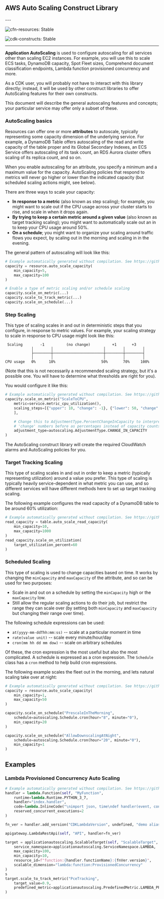 ## AWS Auto Scaling Construct Library

<!--BEGIN STABILITY BANNER-->---


![cfn-resources: Stable](https://img.shields.io/badge/cfn--resources-stable-success.svg?style=for-the-badge)

![cdk-constructs: Stable](https://img.shields.io/badge/cdk--constructs-stable-success.svg?style=for-the-badge)

---
<!--END STABILITY BANNER-->

**Application AutoScaling** is used to configure autoscaling for all
services other than scaling EC2 instances. For example, you will use this to
scale ECS tasks, DynamoDB capacity, Spot Fleet sizes, Comprehend document classification endpoints, Lambda function provisioned concurrency and more.

As a CDK user, you will probably not have to interact with this library
directly; instead, it will be used by other construct libraries to
offer AutoScaling features for their own constructs.

This document will describe the general autoscaling features and concepts;
your particular service may offer only a subset of these.

### AutoScaling basics

Resources can offer one or more **attributes** to autoscale, typically
representing some capacity dimension of the underlying service. For example,
a DynamoDB Table offers autoscaling of the read and write capacity of the
table proper and its Global Secondary Indexes, an ECS Service offers
autoscaling of its task count, an RDS Aurora cluster offers scaling of its
replica count, and so on.

When you enable autoscaling for an attribute, you specify a minimum and a
maximum value for the capacity. AutoScaling policies that respond to metrics
will never go higher or lower than the indicated capacity (but scheduled
scaling actions might, see below).

There are three ways to scale your capacity:

* **In response to a metric** (also known as step scaling); for example, you
  might want to scale out if the CPU usage across your cluster starts to rise,
  and scale in when it drops again.
* **By trying to keep a certain metric around a given value** (also known as
  target tracking scaling); you might want to automatically scale out an in to
  keep your CPU usage around 50%.
* **On a schedule**; you might want to organize your scaling around traffic
  flows you expect, by scaling out in the morning and scaling in in the
  evening.

The general pattern of autoscaling will look like this:

```python
# Example automatically generated without compilation. See https://github.com/aws/jsii/issues/826
capacity = resource.auto_scale_capacity(
    min_capacity=5,
    max_capacity=100
)

# Enable a type of metric scaling and/or schedule scaling
capacity.scale_on_metric(...)
capacity.scale_to_track_metric(...)
capacity.scale_on_schedule(...)
```

### Step Scaling

This type of scaling scales in and out in deterministic steps that you
configure, in response to metric values. For example, your scaling strategy
to scale in response to CPU usage might look like this:

```
 Scaling        -1          (no change)          +1       +3
            │        │                       │        │        │
            ├────────┼───────────────────────┼────────┼────────┤
            │        │                       │        │        │
CPU usage   0%      10%                     50%       70%     100%
```

(Note that this is not necessarily a recommended scaling strategy, but it's
a possible one. You will have to determine what thresholds are right for you).

You would configure it like this:

```python
# Example automatically generated without compilation. See https://github.com/aws/jsii/issues/826
capacity.scale_on_metric("ScaleToCPU",
    metric=service.metric_cpu_utilization(),
    scaling_steps=[{"upper": 10, "change": -1}, {"lower": 50, "change": +1}, {"lower": 70, "change": +3}
    ],

    # Change this to AdjustmentType.PercentChangeInCapacity to interpret the
    # 'change' numbers before as percentages instead of capacity counts.
    adjustment_type=autoscaling.AdjustmentType.CHANGE_IN_CAPACITY
)
```

The AutoScaling construct library will create the required CloudWatch alarms and
AutoScaling policies for you.

### Target Tracking Scaling

This type of scaling scales in and out in order to keep a metric (typically
representing utilization) around a value you prefer. This type of scaling is
typically heavily service-dependent in what metric you can use, and so
different services will have different methods here to set up target tracking
scaling.

The following example configures the read capacity of a DynamoDB table
to be around 60% utilization:

```python
# Example automatically generated without compilation. See https://github.com/aws/jsii/issues/826
read_capacity = table.auto_scale_read_capacity(
    min_capacity=10,
    max_capacity=1000
)
read_capacity.scale_on_utilization(
    target_utilization_percent=60
)
```

### Scheduled Scaling

This type of scaling is used to change capacities based on time. It works
by changing the `minCapacity` and `maxCapacity` of the attribute, and so
can be used for two purposes:

* Scale in and out on a schedule by setting the `minCapacity` high or
  the `maxCapacity` low.
* Still allow the regular scaling actions to do their job, but restrict
  the range they can scale over (by setting both `minCapacity` and
  `maxCapacity` but changing their range over time).

The following schedule expressions can be used:

* `at(yyyy-mm-ddThh:mm:ss)` -- scale at a particular moment in time
* `rate(value unit)` -- scale every minute/hour/day
* `cron(mm hh dd mm dow)` -- scale on arbitrary schedules

Of these, the cron expression is the most useful but also the most
complicated. A schedule is expressed as a cron expression. The `Schedule` class has a `cron` method to help build cron expressions.

The following example scales the fleet out in the morning, and lets natural
scaling take over at night:

```python
# Example automatically generated without compilation. See https://github.com/aws/jsii/issues/826
capacity = resource.auto_scale_capacity(
    min_capacity=1,
    max_capacity=50
)

capacity.scale_on_schedule("PrescaleInTheMorning",
    schedule=autoscaling.Schedule.cron(hour="8", minute="0"),
    min_capacity=20
)

capacity.scale_on_schedule("AllowDownscalingAtNight",
    schedule=autoscaling.Schedule.cron(hour="20", minute="0"),
    min_capacity=1
)
```

## Examples

### Lambda Provisioned Concurrency Auto Scaling

```python
# Example automatically generated without compilation. See https://github.com/aws/jsii/issues/826
handler = lambda.Function(self, "MyFunction",
    runtime=lambda.Runtime.PYTHON_3_7,
    handler="index.handler",
    code=lambda.InlineCode("\nimport json, time\ndef handler(event, context):\n    time.sleep(1)\n    return {\n        'statusCode': 200,\n        'body': json.dumps('Hello CDK from Lambda!')\n    }"),
    reserved_concurrent_executions=2
)

fn_ver = handler.add_version("CDKLambdaVersion", undefined, "demo alias", 10)

apigateway.LambdaRestApi(self, "API", handler=fn_ver)

target = applicationautoscaling.ScalableTarget(self, "ScalableTarget",
    service_namespace=applicationautoscaling.ServiceNamespace.LAMBDA,
    max_capacity=100,
    min_capacity=10,
    resource_id=f"function:{handler.functionName}:{fnVer.version}",
    scalable_dimension="lambda:function:ProvisionedConcurrency"
)
s
target.scale_to_track_metric("PceTracking",
    target_value=0.9,
    predefined_metric=applicationautoscaling.PredefinedMetric.LAMBDA_PROVISIONED_CONCURRENCY_UTILIZATION
)
```
